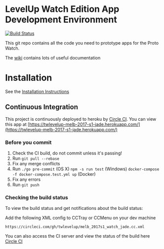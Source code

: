 # LevelUp Watch Edition App Development Environment

[![Build Status](https://circleci.com/gh/twlevelup/melb_2017s1_watch_jade.png)](https://circleci.com/gh/twlevelup/melb_2017s1_watch_jade)

This git repo contains all the code you need to prototype apps for the Proto Watch.

The [wiki](https://github.com/twlevelup/watch_edition/wiki) contains lots of useful documentation

# Installation

See the [Installation Instructions](https://github.com/twlevelup/watch_edition/wiki/Installation)

## Continuous Integration

This project is continuously deployed to heroku by [Circle CI](https://circleci.com).
You can view this app at [https://twlevelup-melb-2017-s1-jade.herokuapp.com/](https://twlevelup-melb-2017-s1-jade.herokuapp.com/)

### Before you commit

1. Check the CI build, do not commit unless it's passing!
2. Run ```git pull --rebase```
3. Fix any merge conflicts
4. Run
```./go pre-commit``` (OS X)
```npm -s run test``` (Windows)
```docker-compose -f docker-compose.test.yml up``` (Docker)
4. Fix any errors
5. Run ```git push```

### Checking the build status

To view the build status and get notifications about the build status:

Add the following XML config to CCTray or CCMenu on your dev machine

	https://circleci.com/gh/twlevelup/melb_2017s1_watch_jade.cc.xml

You can also access the CI server and view the status of the build here [Circle CI](https://circleci.com/gh/twlevelup/melb_2017s1_watch_jade)
